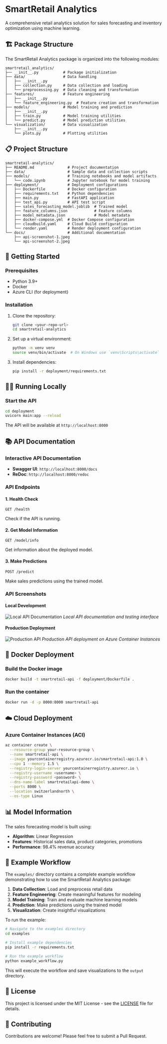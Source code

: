 # SmartRetail Analytics

A comprehensive retail analytics solution for sales forecasting and inventory optimization using machine learning.

## 🏗️ Package Structure

The SmartRetail Analytics package is organized into the following modules:

```
smartretail_analytics/
├── __init__.py           # Package initialization
├── data/                 # Data handling
│   ├── __init__.py
│   ├── collection.py     # Data collection and loading
│   └── preprocessing.py  # Data cleaning and transformation
├── features/             # Feature engineering
│   ├── __init__.py
│   └── feature_engineering.py  # Feature creation and transformation
├── models/               # Model training and prediction
│   ├── __init__.py
│   ├── train.py          # Model training utilities
│   └── predict.py        # Model prediction utilities
└── visualization/        # Data visualization
    ├── __init__.py
    └── plots.py          # Plotting utilities
```

## 📋 Project Structure

```
smartretail-analytics/
├── README.md               # Project documentation
├── data/                   # Sample data and collection scripts
├── models/                 # Training notebooks and model artifacts
│   └── code.ipynb          # Jupyter notebook for model training
├── deployment/             # Deployment configurations
│   ├── Dockerfile          # Docker configuration
│   ├── requirements.txt    # Python dependencies
│   ├── main.py             # FastAPI application
│   ├── test_api.py         # API test script
│   ├── sales_forecasting_model.joblib  # Trained model
│   ├── feature_columns.json            # Feature columns
│   ├── model_metadata.json             # Model metadata
│   ├── docker-compose.yml  # Docker Compose configuration
│   ├── cloudbuild.yaml     # Cloud Build configuration
│   └── render.yaml         # Render deployment configuration
└── docs/                   # Additional documentation
    ├── api-screenshot-1.jpeg
    └── api-screenshot-2.jpeg
```

## 🚀 Getting Started

### Prerequisites

- Python 3.9+
- Docker
- Azure CLI (for deployment)

### Installation

1. Clone the repository:
   ```bash
   git clone <your-repo-url>
   cd smartretail-analytics
   ```

2. Set up a virtual environment:
   ```bash
   python -m venv venv
   source venv/bin/activate  # On Windows use `venv\Scripts\activate`
   ```

3. Install dependencies:
   ```bash
   pip install -r deployment/requirements.txt
   ```

## 🏃‍♂️ Running Locally

### Start the API
```bash
cd deployment
uvicorn main:app --reload
```

The API will be available at `http://localhost:8000`

## 📚 API Documentation

### Interactive API Documentation
- **Swagger UI**: `http://localhost:8000/docs`
- **ReDoc**: `http://localhost:8000/redoc`

### API Endpoints

#### 1. Health Check
```
GET /health
```
Check if the API is running.

#### 2. Get Model Information
```
GET /model/info
```
Get information about the deployed model.

#### 3. Make Predictions
```
POST /predict
```
Make sales predictions using the trained model.

### API Screenshots

#### Local Development
![Local API Documentation](docs/Screenshot_21-9-2025_7814_localhost.jpeg)
*Local API documentation and testing interface*

#### Production Deployment
![Production API](docs/Screenshot_21-9-2025_7745_smartretailapi-demo.switzerlandnorth.azurecontainer.io.jpeg)
*Production API deployment on Azure Container Instances*

## 🐳 Docker Deployment

### Build the Docker image
```bash
docker build -t smartretail-api -f deployment/Dockerfile .
```

### Run the container
```bash
docker run -d -p 8000:8000 smartretail-api
```

## ☁️ Cloud Deployment

### Azure Container Instances (ACI)
```bash
az container create \
  --resource-group your-resource-group \
  --name smartretail-api \
  --image yourcontainerregistry.azurecr.io/smartretail-api:1.0 \
  --cpu 1 --memory 1.5 \
  --registry-login-server yourcontainerregistry.azurecr.io \
  --registry-username <username> \
  --registry-password <password> \
  --dns-name-label smartretailapi-demo \
  --ports 8000 \
  --location switzerlandnorth \
  --os-type Linux
```

## 📊 Model Information

The sales forecasting model is built using:
- **Algorithm**: Linear Regression
- **Features**: Historical sales data, product categories, promotions
- **Performance**: 98.4% revenue accuracy

## 🚀 Example Workflow

The `examples/` directory contains a complete example workflow demonstrating how to use the SmartRetail Analytics package:

1. **Data Collection**: Load and preprocess retail data
2. **Feature Engineering**: Create meaningful features for modeling
3. **Model Training**: Train and evaluate machine learning models
4. **Prediction**: Make predictions using the trained model
5. **Visualization**: Create insightful visualizations

To run the example:

```bash
# Navigate to the examples directory
cd examples

# Install example dependencies
pip install -r requirements.txt

# Run the example workflow
python example_workflow.py
```

This will execute the workflow and save visualizations to the `output` directory.

## 📝 License

This project is licensed under the MIT License - see the [LICENSE](LICENSE) file for details.

## 🤝 Contributing

Contributions are welcome! Please feel free to submit a Pull Request.

